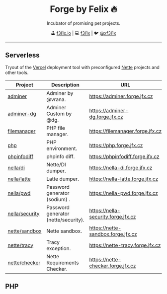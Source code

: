 <h1 align=center>Forge by Felix 🔥</h1>

<p align=center>
Incubator of promising pet projects.
</p>

<p align=center>
🕹 <a href="https://f3l1x.io">f3l1x.io</a> | 💻 <a href="https://github.com/f3l1x">f3l1x</a> | 🐦 <a href="https://twitter.com/xf3l1x">@xf3l1x</a>
</p>

-----

## Serverless

Tryout of the [Vercel](https://vercel.com) deployment tool with preconfigured [Nette](https://nette.org) projects and other tools.

| Project       | Description            | URL      |
|---------------|------------------------|----------|
| [adminer](serverless/adminer) | Adminer by @vrana. | https://adminer.forge.jfx.cz |
| [adminer-dg](serverless/adminer-dg) | Adminer Custom by @dg. | https://adminer-dg.forge.jfx.cz |
| [filemanager](serverless/filemanager) | PHP file manager. | https://filemanager.forge.jfx.cz |
| [php](serverless/php) | PHP environment. | https://php.forge.jfx.cz |
| [phpinfodiff](serverless/phpinfodiff) | phpinfo diff. | https://phpinfodiff.forge.jfx.cz |
| [nella/di](serverless/nella/di) | Nette/DI dumper. | https://nella-di.forge.jfx.cz |
| [nella/latte](serverless/nella/latte) | Latte dumper. | https://nella-latte.forge.jfx.cz |
| [nella/pwd](serverless/nella/pwd) | Password generator (sodium) . | https://nella-pwd.forge.jfx.cz |
| [nella/security](serverless/nella/security) | Password generator (nette/security). | https://nella-security.forge.jfx.cz |
| [nette/sandbox](serverless/nette/sandbox) | Nette sandbox. | https://nette-sandbox.forge.jfx.cz |
| [nette/tracy](serverless/nette/tracy) | Tracy exception. | https://nette-tracy.forge.jfx.cz |
| [nette/checker](serverless/nette/checker) | Nette Requirements Checker. | https://nette-checker.forge.jfx.cz |

## PHP

